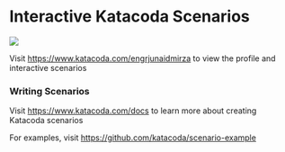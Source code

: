 # Interactive Katacoda Scenarios

[![](http://shields.katacoda.com/katacoda/engrjunaidmirza/count.svg)](https://www.katacoda.com/engrjunaidmirza "Get your profile on Katacoda.com")

Visit https://www.katacoda.com/engrjunaidmirza to view the profile and interactive scenarios

### Writing Scenarios
Visit https://www.katacoda.com/docs to learn more about creating Katacoda scenarios

For examples, visit https://github.com/katacoda/scenario-example
